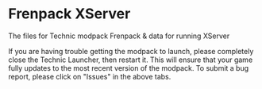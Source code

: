 # Frenpack XServer
 The files for Technic modpack Frenpack & data for running XServer

If you are having trouble getting the modpack to launch, please completely close the Technic Launcher, then restart it. This will ensure that your game fully updates to the most recent version of the modpack.
To submit a bug report, please click on "Issues" in the above tabs. 
